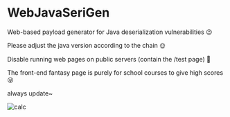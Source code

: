# WebJavaSeriGen
Web-based payload generator for Java deserialization vulnerabilities 😉

Please adjust the java version according to the chain 🌞


Disable running web pages on public servers (contain the /test page) 🚫

The front-end fantasy page is purely for school courses to give high scores 😜

always update~

![calc](https://github.com/user-attachments/assets/ecbe0cba-8a81-4e35-8eb6-a3d7b68819c6)

